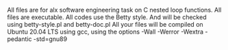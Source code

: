 All files are for alx software engineering task on C nested loop functions.
All files are executable.
All codes use the Betty style. And will be checked using betty-style.pl and betty-doc.pl
All your files will be compiled on Ubuntu 20.04 LTS using gcc, using the options -Wall -Werror -Wextra -pedantic -std=gnu89
